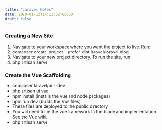 ```yaml
---
title: "Laravel Notes"
date: 2020-01-13T14:11:32-06:00
draft: false
---
```


### Creating a New Site

1. Navigate to your workspace where you want the project to live. Run:
1. composer create-project --prefer-dist laravel/laravel blog
1. Navigate to your new project directory. To run the site, run:
1. php artisan serve

### Create the Vue Scaffolding

* composer laravel/ui --dev
* php artisan ui vue
* npm install (installs the vue and node packages)
* npm run dev (builds the Vue files)
* These files are deployed to the public directory
* You will need to tie the vue framework to the blade and implementation. See the Vue wiki.
* php artisan serve
